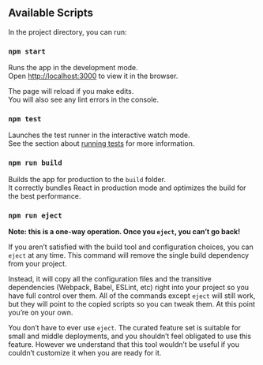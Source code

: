 <!-- !!!!项目应用开发笔记!!!! -->

<!--一、项目准备 -->
<!--
1. 项目介绍
2. 技术选型
3. 前端路由
4. API/接口
 -->

 <!-- 二. 环境搭建与验证 -->
<!-- 
1.脚手架搭建项目，初始化环境 ，git管理
-- 脚手架搭建
-- npm start验证
2.服务器后台搭建，初始化app.js及路由管理 
--express框架下载+body-parser解析post请求模块下载
--app.js和router.js初始化
--nodemon app.js验证
1. mongodb数据库和mogoose模块引入，使用node操作mondogb数据库
-- mongodb下载启动服务
-- mongoose模块下载
-- 初始化环境
-- 操作数据库验证
4. 前后台简单交互验证 
-- axios请求封装
-- 注意：可能会碰到跨域请求返错，需要在后端设置:--可以总结记入踩坑笔记
res.setHeader("Access-Control-Allow-Origin","*")
除此之外，还有JSONP，HTTP Proxy代理的方式，需要知晓
5. 基本目录设计,normalize.css样式管理
6. 引入antd(可选,按需引入样式（优化，可记录笔记）和自定义主题)，引入router路由管理
 -->

 <!-- 三. 项目login模块设计及开发 -->
<!--
1. 静态界面设计，引入antd From表单样式
--如何使该背景图片大小也实现响应式 ？?--问题
--原网站优化：输入邮箱时校验是否为邮箱

2. 难点：表单验证（规则的声明式验证rules+自定义验证validator，和点击提交时验证；）
可继续搜索其他普通实现方式，并总结计入笔记

3. 重点：表单数据收集 ()
4. 表单提交 (POST请求，携带请求体参数)
--后台处理POST请求有问题，待修复；暂时先使用GET请求，并且可以实现校验的功能
5. 前后台交互：
API文档（平台接口+应用接口）
容联云通讯平台短信发送接口
postman工具测试接口（需下载）
ajax/axios网络请求模块封装,后台返回的是JSON数据
跨域请求处理方式
优化：async/await优化请求模块，以同步编码方式实现异步流程，不再使用then来解析！--注意catch捕获异常
优化：异常的统一处理：在封装请求模块时即进行捕获，新建Promise对象，使用antd的message.error来获取
登录请求成功：message.success，然后跳转到管理界面：this.props.history.replace()
重难点：维持用户登录与自动登录的实现：localStorage方式 -- 放在untils中
-->

<!-- 四. 项目admin模块设计及开发  -->
<!-- 
1. 界面布局设计--antd组件或自行设计
--局部样式的实现（记录踩坑笔记）
Vue中局部CSS样式通过scoped；
在React中，(必须使用类选择器)，可以通过将css/less/scss等文件命名为xxx.module.css，然后引入时需要使用import styles(自定义) from "...scss'，使用时要这样写：className={styles.container}
--左侧表单箭头，可以利用iconfont等图标，或伪元素的方式实现（写入踩坑笔记）
-- 导航菜单栏动态显示方法（menuConfig.js文件）
-- 天气情况通过JSONP请求调用 ,时间通过格式化日期调用，同时在生命周期函数中，动态显示事件，天气与方法
-- Vue和React中禁止eslint方法（写入踩坑笔记）
-- 退出登录功能，借助antd里的modal组件函数，点击OK后依次清除数据并跳转（this问题)；注意：要在卸载生命周期时清除定时器函数
-- JS如何判断对象为空问题???
2. 路由设计和默认界面设置（Redirect To）
3. 重难点：菜单列表的动态设计。封装到数组中，通过map遍历和递归调用（我的项目组没有用到）
4. 内部招聘和内部推荐界面设计
-- 在实现职位获取的前后端交互时, 遍历职位列表时，forEach无返回值不能设置return，map有返回值可以设置return(写入踩坑笔记)
-- 关于分页效果等，可利用ant-d UI组件库的table组件来实现--研究下，可以2个界面分别为手动和ant-d
-- table组件真香！！！！！！！ 另外，修改内部.ant-table的样式方法（写入踩坑笔记）
-- 所属机构展示时数组的去重，利用new Set();-(写入踩坑笔记)
-- 以及优化：所属机构默认一部分，当有新增时也会显示添加？？算是吧
-- 点击所属机构时返回对应职位列表
-- 展开所有部门的功能实现，checked属性来实现,非常依赖~，只能选择后面的,为什么不支持父级选择器/前面的兄弟选择器等，这里略坑啊。。。-(写入踩坑笔记)
-- componentWillMount和componentDidMount的区别？？？
1. 职位管理界面设计
-- 在jsx中遍历绑定事件时，应该采用 map（写入踩坑笔记）
如何向事件回调函数中传递参数？？？：先定义一个匿名函数，在函数中调用处理的函数并传入数据
<td><button onClick={()=>this.recommdsDelete(item._id)}>删除</button></td> 
而不是 <td><button onClick={this.recommdsDelete(item._id)}>删除</button></td> --渲染时会被直接调用
-- 受控组件与非受控组件的2种实现方式，不错；思考：设置默认值的2种方式？
-- 点击添加职位后，刷新界面的2种方式，1种是直接基于原状态更新[...,sss],另外1种是重新请求界面；哪种好些？？
-- 添加和修改界面的实现，利用modal组件，visiable设置为1个值即可
--遗留问题：每次点击新增、删除等时的页面刷新问题，和滚动区域问题，样式问题（待解决后写入踩坑笔记）--在生命周期函数中发布订阅
-- 遗留问题：// timeout:5000  开启后职位管理界面会卡死？

2. 角色管理界面设计
--card 组件设计
--在引入的子组件上，无法直接设置CSS样式？？？需要props传入display值？--（确认后计入踩坑笔记）
-- 子组件中，props的值如何修改，readOnly??除了传递到state之外（写入踩坑笔记）
-- 在使用react是，常常需要在一个组件传入的props更新时重新渲染该组件，常用的方法是在componentWillRecevieProps中将新的props更新到组件的state中（这种state被称为派生状态），从而实现重新渲染;
componentWillReceiveProps(nextProps){
    this.setState({
        user:nextProps.user
    })
}
--在子组件中点击新增属性后并成功后，重新调用父组件中的角色请求函数：采用事件发布和订阅方式，（写入踩坑笔记）
--BUG：点击单选框后，新增组件再次显示出来；解决：在父组件中定义使isAdd/ModifyRole变为none的方法，然后发布订阅，在子组件中每次点击取消或确认后重新调用--（写入踩坑笔记）
-- button设置disable样式的方法，和根据是否勾选显示
--React中useState的用法,和Reac Hook的使用
--

3. 用户管理界面设计
--基本原理和角色管理界面设计相似
-- 如何获取到select选中的值?--(写入踩坑笔记)
--A component is changing an uncontrolled input of type text to be controlled.返错的原因（默认为空）和解决方案

4. 菜单权限管理界面
menu
递归
--2个await，先根据用户名查询角色权限，再根据角色权限查询角色

5. 个人中心界面
--button标签，设置完圆角后点击输入框会显示黑色border
-- 个人信息界面，水平居中的方法，margin:xxx auto
--- 请求到数据后，setstate异步加载的问题，先存到数据组中
--- React是单向数据流，只能由父组件传递子组件数据；子组件可以通过调用父组件的方法来向父组件传递数据；或者通过发布订阅的模式

6. 点击我要应聘按钮
--如何获取当前点击行的职位信息(写入踩坑笔记)
 // column API里面的render可以传入参数，生成复杂数据的渲染函数，参数分别为当前行的值，当前行数据，行索引

7. 点击我要推荐按钮
--如何获取当前点击行的职位信息(写入踩坑笔记)
--// column API里面的render可以传入参数，生成复杂数据的渲染函数，参数分别为当前行的值，当前行数据，行索引
--把text放入state属性中，在点击ok后提取确认

8. 应聘记录和推荐记录的分权分域功能（写入踩坑笔记）
--在后端处理应聘/推荐职位查询请求时处理，如果是admin，则返回左右，如果不是，则find并返回匹配对应的内容

9. 处理筛别请求时，通过SSR服务端渲染进行当前请求用户的判断

10. login侧ant-design样式的渲染

11. 搜索功能的实现原理（踩坑笔记）
    --发布订阅，获取到搜索内容后，在内推/内招界面进行捕获，并后台查询返回数据
    --后台要运用正则表达式的方式模糊查询

12. 返错Can't perform a React state update on an unmounted component. This is a no-op, but it indicates a memory leak in your application. To fix, cancel all subscriptions and asynchronous tasks in the componentWillUnmount method.(踩坑笔记)

13.点击input后外边框显示问题
默认css样式，通过style="outline:none"
 -->


## Available Scripts

In the project directory, you can run:

### `npm start`

Runs the app in the development mode.<br>
Open [http://localhost:3000](http://localhost:3000) to view it in the browser.

The page will reload if you make edits.<br>
You will also see any lint errors in the console.

### `npm test`

Launches the test runner in the interactive watch mode.<br>
See the section about [running tests](https://facebook.github.io/create-react-app/docs/running-tests) for more information.

### `npm run build`

Builds the app for production to the `build` folder.<br>
It correctly bundles React in production mode and optimizes the build for the best performance.

### `npm run eject`

**Note: this is a one-way operation. Once you `eject`, you can’t go back!**

If you aren’t satisfied with the build tool and configuration choices, you can `eject` at any time. This command will remove the single build dependency from your project.

Instead, it will copy all the configuration files and the transitive dependencies (Webpack, Babel, ESLint, etc) right into your project so you have full control over them. All of the commands except `eject` will still work, but they will point to the copied scripts so you can tweak them. At this point you’re on your own.

You don’t have to ever use `eject`. The curated feature set is suitable for small and middle deployments, and you shouldn’t feel obligated to use this feature. However we understand that this tool wouldn’t be useful if you couldn’t customize it when you are ready for it.
